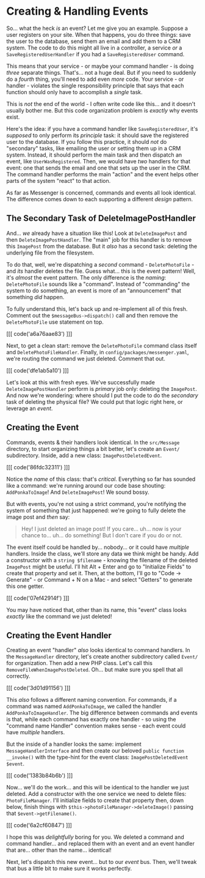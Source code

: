 # Creating & Handling Events

So... what the heck *is* an event? Let me give you an example. Suppose a user
registers on your site. When that happens, you do three things: save the user
to the database, send them an email and add them to a CRM system. The code to do
this might all live in a controller, a service *or* a `SaveRegisteredUserHandler`
if you had a `SaveRegisteredUser` command.

This means that your service - or maybe your command handler - is doing *three*
separate things. That's... not a huge deal. But if you need to suddenly do a *fourth*
thing, you'll need to add even *more* code. Your service - or handler - violates
the single responsibility principle that says that each function should only have
to accomplish a *single* task.

This is *not* the end of the world - I often write code like this... and it doesn't
usually bother me. But this code organization problem is *exactly* why events exist.

Here's the idea: if you have a command handler like `SaveRegisteredUser`, it's
*supposed* to only perform its *principle* task: it should save the registered
user to the database. If you follow this practice, it should *not* do "secondary"
tasks, like emailing the user or setting them up in a CRM system. Instead, it
should perform the main task and then dispatch an event, like `UserWasRegistered`.
Then, we would have *two* handlers for that event: one that sends the email and
one that sets up the user in the CRM. The command handler performs the main "action"
and the event helps other parts of the system "react" to that action.

As far as Messenger is concerned, commands and events all look identical. The
difference comes down to each supporting a different *design* pattern.

## The Secondary Task of DeleteImagePostHandler

And... *we* already have a situation like this! Look at `DeleteImagePost` and then
`DeleteImagePostHandler`. The "main" job for this handler is to remove this
`ImagePost` from the database. But it *also* has a second task: deleting the
underlying file from the filesystem.

To do that, well, we're  dispatching a *second* command - `DeletePhotoFile` - and
*its* handler deletes the file. Guess what... this is the event pattern! Well,
it's *almost* the event pattern. The only difference is the *naming*: `DeletePhotoFile`
sounds like a "command". Instead of "commanding" the system to do something,
an event is more of an "announcement" that something *did* happen.

To fully understand this, let's back up and re-implement all of this fresh.
Comment out the `$messageBus->dispatch()` call and then remove the `DeletePhotoFile`
use statement on top. 

[[[ code('a6a76aae83') ]]]

Next, to get a clean start: remove the `DeletePhotoFile` command class itself 
and `DeletePhotoFileHandler`. Finally, in `config/packages/messenger.yaml`, 
we're routing the command we just deleted. Comment that out.

[[[ code('dfe1ab5a10') ]]]

Let's look at this with fresh eyes. We've successfully made `DeleteImagePostHandler`
perform is *primary* job only: deleting the `ImagePost`. And now we're wondering:
where should I put the code to do the *secondary* task of deleting the physical
file? We could put that logic right here, or leverage an *event*.

## Creating the Event

Commands, events & their handlers look identical. In the `src/Message`
directory, to start organizing things a bit better, let's create an `Event/`
subdirectory. Inside, add a new class: `ImagePostDeletedEvent`.

[[[ code('86fdc32311') ]]]

Notice the *name* of this class: that's *critical*. Everything so far has sounded
like a command: we're running around our code base shouting: `AddPonkaToImage`!
And `DeleteImagePost`! We sound bossy.

But with events, you're not using a strict command, you're notifying the system
of something that just happened: we're going to fully delete the image post and
*then* say:

> Hey! I just deleted an image post! If you care... uh... now is your chance
> to... uh... do something! But I don't care if you do or not.

The event itself could be handled by... nobody... or it could have *multiple*
handlers. Inside the class, we'll store any data we think might be handy.
Add a constructor with a `string $filename` - knowing the filename of the deleted
`ImagePost` might be useful. I'll hit Alt + Enter and go to "Initialize Fields"
to create that property and set it. Then, at the bottom, I'll go to
"Code -> Generate" - or Command + N on a Mac - and select "Getters" to generate
this one getter.

[[[ code('07ef42914f') ]]]

You may have noticed that, other than its name, this "event" class looks *exactly*
like the command we just deleted!

## Creating the Event Handler

Creating an event "handler" *also* looks identical to command handlers.
In the `MessageHandler` directory, let's create another subdirectory called
`Event/` for organization. Then add a new PHP class. Let's call this
`RemoveFileWhenImagePostDeleted`. Oh... but make sure you spell that all correctly.

[[[ code('3d01d91156') ]]]

This *also* follows a different naming convention. For commands, if a command was
named `AddPonkaToImage`, we called the handler `AddPonkaToImageHandler`. The big
difference between commands and events is that, while each command has exactly
one handler - so using the "command name Handler" convention makes sense - each
event could have *multiple* handlers.

But the inside of a handler looks the same: implement `MessageHandlerInterface`
and then create our beloved `public function __invoke()` with the type-hint for
the event class: `ImagePostDeletedEvent $event`.

[[[ code('1383b84b6b') ]]]

Now... we'll do the work... and this will be identical to the handler we just
deleted. Add a constructor with the one service we need to delete files:
`PhotoFileManager`. I'll initialize fields to create that property then, down
below, finish things with `$this->photoFileManager->deleteImage()` passing that
`$event->getFilename()`.

[[[ code('6a2cf60847') ]]]

I hope this was *delightfully* boring for you. We deleted a command and command
handler... and replaced them with an event and an event handler that are... other
than the name... identical!

Next, let's dispatch this new event... but to our *event* bus. Then, we'll tweak
that bus a little bit to make sure it works perfectly.
